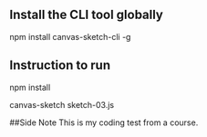 ## Install the CLI tool globally
npm install canvas-sketch-cli -g

## Instruction to run
npm install 

canvas-sketch sketch-03.js

##Side Note
This is my coding test from a course.

